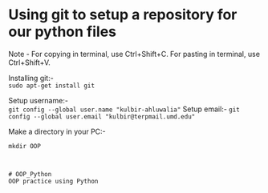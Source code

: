 # Using git to setup a repository for our python files
Note - For copying in terminal, use Ctrl+Shift+C. For pasting in terminal, use Ctrl+Shift+V.  

Installing git:-   
```sudo apt-get install git```

Setup username:-  
```git config --global user.name "kulbir-ahluwalia"```
Setup email:-
```git config --global user.email "kulbir@terpmail.umd.edu"```

Make a directory in your PC:-
```cd Documents/
mkdir OOP



# OOP_Python
OOP practice using Python
